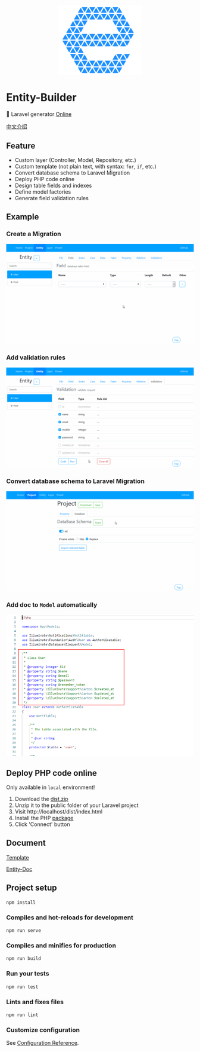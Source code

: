 
<p align="center">
    <img src="src/assets/logo.svg" alt="logo" width="222" />
</p>

# Entity-Builder

:tomato: Laravel generator [Online](https://googee.github.io/Entity-Builder/dist)

[中文介绍](README.zh.md)


## Feature

- Custom layer (Controller, Model, Repository, etc.)
- Custom template (not plain text, with syntax: `for`, `if`, etc.)
- Convert database schema to Laravel Migration
- Deploy PHP code online
- Design table fields and indexes
- Define model factories
- Generate field validation rules


## Example

### Create a Migration

![Migration](https://github.com/GooGee/Entity-Builder/raw/main/image/table.gif)

### Add validation rules

![Validation](https://github.com/GooGee/Entity-Builder/raw/main/image/rule.gif)

### Convert database schema to Laravel Migration

![Schema](https://github.com/GooGee/Entity-Builder/raw/main/image/schema.gif)

### Add doc to `Model` automatically

![Model](https://github.com/GooGee/Entity-Builder/raw/main/image/model.png)


## Deploy PHP code online

Only available in `local` environment!

1. Download the [dist.zip](https://github.com/GooGee/Entity-Builder/releases)
1. Unzip it to the public folder of your Laravel project
1. Visit http://localhost/dist/index.html
1. Install the PHP [package](https://github.com/GooGee/Entity)
1. Click 'Connect' button


## Document

[Template](https://mozilla.github.io/nunjucks/templating.html)

[Entity-Doc](https://googee.github.io/Entity-Builder/docs/model/index.html)


## Project setup
```
npm install
```

### Compiles and hot-reloads for development
```
npm run serve
```

### Compiles and minifies for production
```
npm run build
```

### Run your tests
```
npm run test
```

### Lints and fixes files
```
npm run lint
```

### Customize configuration
See [Configuration Reference](https://cli.vuejs.org/config/).
